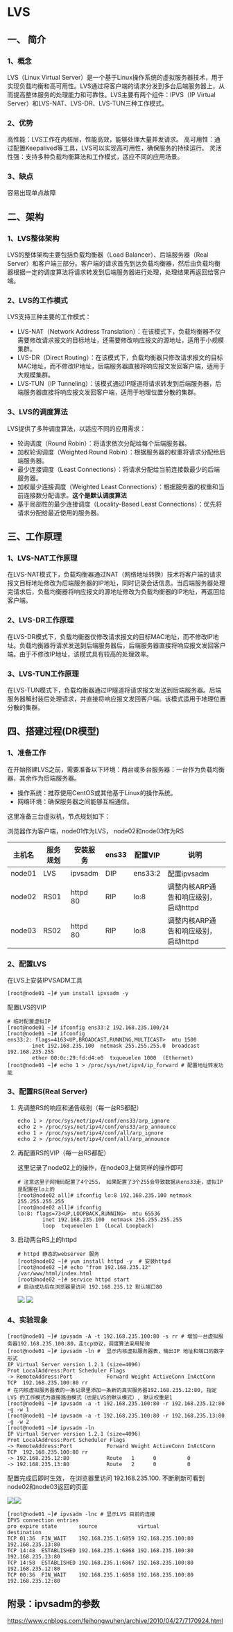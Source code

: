 # LVS

## 一、 简介

### 1、概念

LVS（Linux Virtual Server）是一个基于Linux操作系统的虚拟服务器技术，用于实现负载均衡和高可用性。LVS通过将客户端的请求分发到多台后端服务器上，从而提高整体服务的处理能力和可靠性。LVS主要有两个组件：IPVS（IP Virtual Server）和LVS-NAT、LVS-DR、LVS-TUN三种工作模式。

### 2、优势

高性能：LVS工作在内核层，性能高效，能够处理大量并发请求。
高可用性：通过配置Keepalived等工具，LVS可以实现高可用性，确保服务的持续运行。
灵活性强：支持多种负载均衡算法和工作模式，适应不同的应用场景。

### 3、缺点

容易出现单点故障

## 二、架构

### 1、LVS整体架构

LVS的整体架构主要包括负载均衡器（Load Balancer）、后端服务器（Real Server）和客户端三部分。客户端的请求首先到达负载均衡器，然后由负载均衡器根据一定的调度算法将请求转发到后端服务器进行处理，处理结果再返回给客户端。

### 2、LVS的工作模式

LVS支持三种主要的工作模式：  

- LVS-NAT（Network Address Translation）：在该模式下，负载均衡器不仅需要修改请求报文的目标地址，还需要修改响应报文的源地址，适用于小规模集群。
- LVS-DR（Direct Routing）：在该模式下，负载均衡器只修改请求报文的目标MAC地址，而不修改IP地址，后端服务器直接将响应报文发回客户端，适用于大规模集群。
- LVS-TUN（IP Tunneling）：该模式通过IP隧道将请求转发到后端服务器，后端服务器直接将响应报文发回客户端，适用于地理位置分散的集群。

### 3、LVS的调度算法

LVS提供了多种调度算法，以适应不同的应用需求：

- 轮询调度（Round Robin）：将请求依次分配给每个后端服务器。
- 加权轮询调度（Weighted Round Robin）：根据服务器的权重将请求分配给后端服务器。
- 最少连接调度（Least Connections）：将请求分配给当前连接数最少的后端服务器。
- 加权最少连接调度（Weighted Least Connections）：根据服务器的权重和当前连接数分配请求。**这个是默认调度算法**
- 基于局部性的最少连接调度（Locality-Based Least Connections）：优先将请求分配给最近使用的服务器。

## 三、工作原理

### 1、LVS-NAT工作原理

在LVS-NAT模式下，负载均衡器通过NAT（网络地址转换）技术将客户端的请求报文目标地址修改为后端服务器的IP地址，同时记录会话信息。当后端服务器处理完请求后，负载均衡器将响应报文的源地址修改为负载均衡器的IP地址，再返回给客户端。

### 2、LVS-DR工作原理

在LVS-DR模式下，负载均衡器仅修改请求报文的目标MAC地址，而不修改IP地址。负载均衡器将请求发送到后端服务器后，后端服务器直接将响应报文发回客户端。由于不修改IP地址，该模式具有较高的处理效率。

### 3、LVS-TUN工作原理

在LVS-TUN模式下，负载均衡器通过IP隧道将请求报文发送到后端服务器。后端服务器解封装后处理请求，并直接将响应报文发回客户端。该模式适用于地理位置分散的集群。

## 四、搭建过程(DR模型)

### 1、准备工作

在开始搭建LVS之前，需要准备以下环境：两台或多台服务器：一台作为负载均衡器，其余作为后端服务器。

- 操作系统：推荐使用CentOS或其他基于Linux的操作系统。
- 网络环境：确保服务器之间能够互相通信。

这里准备三台虚拟机，节点规划如下：

浏览器作为客户端，node01作为LVS， node02和node03作为RS

| 主机名 | 服务规划 | 安装服务 | ens33 | 配置VIP | 说明                                 |
| ------ | -------- | -------- | ----- | ------- | ------------------------------------ |
| node01 | LVS      | ipvsadm  | DIP   | ens33:2 | 配置ipvsadm                          |
| node02 | RS01     | httpd 80 | RIP   | lo:8    | 调整内核ARP通告和响应级别，启动httpd |
| node03 | RS02     | httpd 80 | RIP   | lo:8    | 调整内核ARP通告和响应级别，启动httpd |

### 2、配置LVS

在LVS上安装IPVSADM工具

```shell
[root@node01 ~]# yum install ipvsadm -y 
```

配置LVS的VIP

```shell
# 临时配置虚拟IP
[root@node01 ~]# ifconfig ens33:2 192.168.235.100/24
[root@node01 ~]# ifconfig
ens33:2: flags=4163<UP,BROADCAST,RUNNING,MULTICAST>  mtu 1500
        inet 192.168.235.100  netmask 255.255.255.0  broadcast 192.168.235.255
        ether 00:0c:29:fd:d4:e0  txqueuelen 1000  (Ethernet)
[root@node01 ~]# echo 1 > /proc/sys/net/ipv4/ip_forward # 配置地址转发功能        
```

### 3、配置RS(Real Server)

1. 先调整RS的响应和通告级别（每一台RS都配）

   ```shell
   echo 1 > /proc/sys/net/ipv4/conf/ens33/arp_ignore
   echo 2 > /proc/sys/net/ipv4/conf/ens33/arp_announce
   echo 1 > /proc/sys/net/ipv4/conf/all/arp_ignore
   echo 2 > /proc/sys/net/ipv4/conf/all/arp_announce
   ```

2. 再配置RS的VIP（每一台RS都配）

   这里记录了node02上的操作，在node03上做同样的操作即可

   ```shell
   # 注意这里子网掩码配置了4个255， 如果配置了3个255会导致数据从ens33走，虚拟IP是配置在lo上的
   [root@node02 all]# ifconfig lo:8 192.168.235.100 netmask 255.255.255.255 
   [root@node02 all]# ifconfig
   lo:8: flags=73<UP,LOOPBACK,RUNNING>  mtu 65536
           inet 192.168.235.100  netmask 255.255.255.255
           loop  txqueuelen 1  (Local Loopback)
   ```

3. 启动两台RS上的httpd

   ```shell
   # httpd 静态的webserver 服务
   [root@node02 ~]# yum install httpd -y  # 安装httpd
   [root@node02 ~]# echo "from 192.168.235.12" /var/www/html/index.html
   [root@node02 ~]# service httpd start
   # 启动成功后在浏览器里访问 192.168.235.12 默认端口80
   ```

   ![](./doc/02.png) ![](./doc/10.png)

  ### 4、实验现象

   ```shell
[root@node01 ~]# ipvsadm -A -t 192.168.235.100:80 -s rr # 增加一台虚拟服务器192.168.235.100:80，走tcp协议，调度算法采用轮询
[root@node01 ~]# ipvsadm -ln #  显示内核虚拟服务器表，输出IP 地址和端口的数字形式
IP Virtual Server version 1.2.1 (size=4096)
Prot LocalAddress:Port Scheduler Flags
  -> RemoteAddress:Port           Forward Weight ActiveConn InActConn
TCP  192.168.235.100:80 rr
# 在内核虚拟服务器表的一条记录里添加一条新的真实服务器192.168.235.12:80, 指定LVS 的工作模式为直接路由模式（也是LVS的默认模式）, 默认权重是1
[root@node01 ~]# ipvsadm -a -t 192.168.235.100:80 -r 192.168.235.12:80 -g -w 1 
[root@node01 ~]# ipvsadm -a -t 192.168.235.100:80 -r 192.168.235.13:80 -g -w 2
[root@node01 ~]# ipvsadm -ln
IP Virtual Server version 1.2.1 (size=4096)
Prot LocalAddress:Port Scheduler Flags
  -> RemoteAddress:Port           Forward Weight ActiveConn InActConn
TCP  192.168.235.100:80 rr
  -> 192.168.235.12:80            Route   1      0          0         
  -> 192.168.235.13:80            Route   2      0          0      
   ```

   配置完成后即时生效， 在浏览器里访问 192.168.235.100. 不断刷新可看到 node02和node03返回的页面

   ![](./doc/01.png)![](./doc/11.png)

```shell
[root@node01 ~]# ipvsadm -lnc # 显示LVS 目前的连接
IPVS connection entries
pro expire state       source             virtual            destination
TCP 01:36  FIN_WAIT    192.168.235.1:6859 192.168.235.100:80 192.168.235.13:80
TCP 14:48  ESTABLISHED 192.168.235.1:6868 192.168.235.100:80 192.168.235.13:80
TCP 14:58  ESTABLISHED 192.168.235.1:6867 192.168.235.100:80 192.168.235.12:80
TCP 00:36  FIN_WAIT    192.168.235.1:6858 192.168.235.100:80 192.168.235.12:80
```

## 附录：ipvsadm的参数

https://www.cnblogs.com/feihongwuhen/archive/2010/04/27/7170924.html